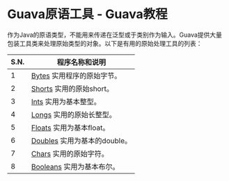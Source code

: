 # Guava原语工具 - Guava教程

作为Java的原语类型，不能用来传递在泛型或于类别作为输入。Guava提供大量包装工具类来处理原始类型的对象。以下是有用的原始处理工具的列表：

| S.N. | 程序名称和说明 |
| --- | --- |
| 1 | [Bytes](http://www.yiibai.com/guava/guava_bytes.html) 实用程序的原始字节。 |
| 2 | [Shorts](http://www.yiibai.com/guava/guava_shorts.html) 实用的原始short。 |
| 3 | [Ints](http://www.yiibai.com/guava/guava_ints.html) 实用为基本整型。 |
| 4 | [Longs](http://www.yiibai.com/guava/guava_longs.html) 实用的原始长整型。 |
| 5 | [Floats](http://www.yiibai.com/guava/guava_floats.html) 实用为基本float。 |
| 6 | [Doubles](http://www.yiibai.com/guava/guava_doubles.html) 实用为基本的double。 |
| 7 | [Chars](http://www.yiibai.com/guava/guava_chars.html) 实用的原始字符。 |
| 8 | [Booleans](http://www.yiibai.com/guava/guava_booleans.html) 实用为基本布尔。 |


